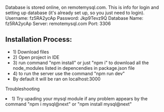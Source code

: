 <html>


Database is stored online, on remotemysql.com.
This is info for login and setting up database (it's already set up, so you just need to login).
Username: fz5RA2ycAp
Password: Jkp9Tevz9Q
Database Name: fz5RA2ycAp
Server: remotemysql.com
Port: 3306


<h2>Installation Process:</h2>
<ul>
  <li>1) Download files</li>
<li>2) Open project in IDE </li>
<li>3) run command "npm install" or just "npm i" to download all the node_modules listed in depencendies in package.json file</li>
<li>4) to run the server use the command "npm run dev"</li>
<li>By default it will be ran on localhost:3000</li>


</ul>

Troubleshooting
<li>1) Try upading your mysql module if any problem appears by the command "npm i mysql@next" or "npm install mysql@next"</li>



<html>
